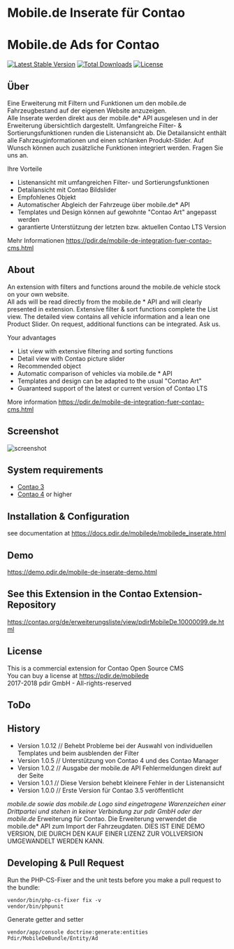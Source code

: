 Mobile.de Inserate für Contao
=============================
Mobile.de Ads for Contao
==================================

[![Latest Stable Version](https://poser.pugx.org/pdir/mobilede-bundle/v/stable)](https://packagist.org/packages/pdir/mobilede-bundle)
[![Total Downloads](https://poser.pugx.org/pdir/mobilede-bundle/downloads)](https://packagist.org/packages/pdir/mobilede-bundle)
[![License](https://poser.pugx.org/pdir/mobilede-bundle/license)](https://packagist.org/packages/pdir/mobilede-bundle)

Über
----

Eine Erweiterung mit Filtern und Funktionen um den mobile.de Fahrzeugbestand
auf der eigenen Website anzuzeigen.<br>
Alle Inserate werden direkt aus der mobile.de* API ausgelesen und in der Erweiterung
übersichtlich dargestellt. Umfangreiche Filter- & Sortierungsfunktionen runden die
Listenansicht ab. Die Detailansicht enthält alle Fahrzeuginformationen und einen schlanken
Produkt-Slider. Auf Wunsch können auch zusätzliche Funktionen integriert werden.
Fragen Sie uns an.

Ihre Vorteile
* Listenansicht mit umfangreichen Filter- und Sortierungsfunktionen
* Detailansicht mit Contao Bildslider
* Empfohlenes Objekt
* Automatischer Abgleich der Fahrzeuge über mobile.de* API
* Templates und Design können auf gewohnte "Contao Art" angepasst werden
* garantierte Unterstützung der letzten bzw. aktuellen Contao LTS Version

Mehr Informationen
https://pdir.de/mobile-de-integration-fuer-contao-cms.html

About
-----

An extension with filters and functions around the mobile.de vehicle stock
on your own website.<br>
All ads will be read directly from the mobile.de * API and will clearly presented in extension.
Extensive filter & sort functions complete the List view. The detailed view
contains all vehicle information and a lean one
Product Slider. On request, additional functions can be integrated.
Ask us.

Your advantages
* List view with extensive filtering and sorting functions
* Detail view with Contao picture slider
* Recommended object
* Automatic comparison of vehicles via mobile.de * API
* Templates and design can be adapted to the usual "Contao Art"
* Guaranteed support of the latest or current version of Contao LTS

More information
https://pdir.de/mobile-de-integration-fuer-contao-cms.html

Screenshot
-----------

![screenshot](https://user-images.githubusercontent.com/10244240/36735287-1c4633c0-1bd6-11e8-9771-bbdf89f2a1f7.png)

System requirements
-------------------

* [Contao 3](https://contao.org/de/download.html)
* [Contao 4](https://github.com/contao/managed-edition) or higher

Installation & Configuration
----------------------------

see documentation at https://docs.pdir.de/mobilede/mobilede_inserate.html

Demo
----

https://demo.pdir.de/mobile-de-inserate-demo.html

See this Extension in the Contao Extension-Repository
-----------------------------------------------------

https://contao.org/de/erweiterungsliste/view/pdirMobileDe.10000099.de.html


License
-------
This is a commercial extension for Contao Open Source CMS<br>
You can buy a license at https://pdir.de/mobilede<br>
2017-2018 pdir GmbH - All-rights-reserved<br>


ToDo
---------------


History
-------
- Version 1.0.12 // Behebt Probleme bei der Auswahl von individuellen Templates und beim ausblenden der Filter
- Version 1.0.5 // Unterstützung von Contao 4 und des Contao Manager
- Version 1.0.2 // Ausgabe der mobile.de API Fehlermeldungen direkt auf der Seite
- Version 1.0.1 // Diese Version behebt kleinere Fehler in der Listenansicht
- Version 1.0.0 // Erste Version für Contao 3.5 veröffentlicht

*mobile.de sowie das mobile.de Logo sind eingetragene Warenzeichen einer Drittpartei und stehen in keiner Verbindung zur pdir GmbH oder der mobile.de* Erweiterung für Contao. Die Erweiterung verwendet die mobile.de* API zum Import der Fahrzeugdaten.
DIES IST EINE DEMO VERSION, DIE DURCH DEN KAUF EINER LIZENZ ZUR VOLLVERSION UMGEWANDELT WERDEN KANN.



Developing & Pull Request
-------------------------
Run the PHP-CS-Fixer and the unit tests before you make a pull request to the bundle:

    vendor/bin/php-cs-fixer fix -v
    vendor/bin/phpunit

Generate getter and setter

    vendor/app/console doctrine:generate:entities Pdir/MobileDeBundle/Entity/Ad
